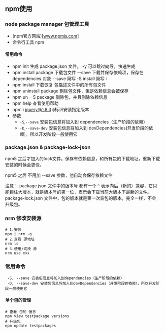 ## npm使用

### node package manager 包管理工具

- (npm官方网站)[www.npmjs.com]
- 命令行工具 npm

#### 常用命令

- npm init 生成 package.json 文件。 -y 可以跳过向导，快速生成
- npm install package 下载包文件 --save 下载并保存依赖项，保存在 dependencies 对象 --save  简写 -S  install 简写 i
- npm install 下载恢复 包描述文件中的所有包文件
- npm uninstall package 删除包文件，但是依赖信息会被保存
- npm un --S package 删除包，并且删除依赖信息
- npm help 查看使用帮助
- npm i jquery@1.8.3 
  `@`标识安装指定版本 
- 参数
  + `-S`,`--save` 安装包信息将加入到 dependencies（生产阶段的依赖）
  + `-D`,`--save-dev` 安装包信息将加入到	devDependencies(开发阶段的依赖)，所以开发阶段一般使用它

### package.json & package-lock-json

npm5 之后才加入的lock文件。保存有依赖信息，和所有包的下载地址，重新下载安装的时候会更快。

npm5 之后 不用加 --save 参数，他自动会保存依赖文件

注意：
	 package.json 文件中的版本号 都有一个 `^` 表示向后（新的）兼容，它只能锁住大版本，就是版本号的第一位，表示会下载当前大版本下最新的文件。
	package-lock.json 文件中，包的版本就是第一次装包的版本，完全一样，不会升级包。

### nrm 修改安装源

```shell
# 1.安装
npm i nrm -g
# 2.查看 源地址
nrm ls
# 3.使用/切换 源
nrm use xxx
```

### 常用命令

```shell
 -S, --save 安装包信息将加入到dependencies（生产阶段的依赖）
 -D, --save-dev 安装包信息将加入到devDependencies（开发阶段的依赖），所以开发阶段一般使用它
```

#### 单个包的管理
```shell	
# 查看 包的 信息
npm view testpackage versions
# 升级包
npm update testpackages
```